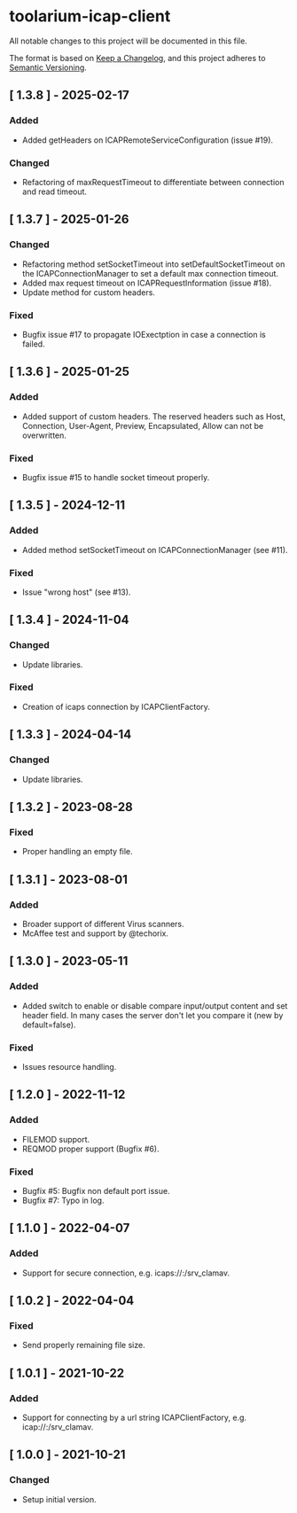 # toolarium-icap-client

All notable changes to this project will be documented in this file.

The format is based on [Keep a Changelog](https://keepachangelog.com/en/1.0.0/),
and this project adheres to [Semantic Versioning](https://semver.org/spec/v2.0.0.html).

## [ 1.3.8 ] - 2025-02-17
### Added
- Added getHeaders on ICAPRemoteServiceConfiguration (issue #19).
### Changed
- Refactoring of maxRequestTimeout to differentiate between connection and read timeout.

## [ 1.3.7 ] - 2025-01-26
### Changed
- Refactoring method setSocketTimeout into setDefaultSocketTimeout on the ICAPConnectionManager to set a default max connection timeout.
- Added max request timeout on ICAPRequestInformation (issue #18).
- Update method for custom headers.

### Fixed
- Bugfix issue #17 to propagate IOExectption in case a connection is failed.

## [ 1.3.6 ] - 2025-01-25
### Added
- Added support of custom headers. The reserved headers such as Host, Connection, User-Agent, Preview, Encapsulated, Allow can not be overwritten.

### Fixed
- Bugfix issue #15 to handle socket timeout properly.

## [ 1.3.5 ] - 2024-12-11
### Added
- Added method setSocketTimeout on ICAPConnectionManager (see #11).

### Fixed
- Issue "wrong host" (see #13).

## [ 1.3.4 ] - 2024-11-04
### Changed
- Update libraries.

### Fixed
- Creation of icaps connection by ICAPClientFactory. 

## [ 1.3.3 ] - 2024-04-14
### Changed
- Update libraries.

## [ 1.3.2 ] - 2023-08-28
### Fixed
- Proper handling an empty file.

## [ 1.3.1 ] - 2023-08-01
### Added
- Broader support of different Virus scanners.
- McAffee test and support by @techorix.

## [ 1.3.0 ] - 2023-05-11
### Added
- Added switch to enable or disable compare input/output content and set header field. 
  In many cases the server don't let you compare it (new by default=false).

### Fixed
- Issues resource handling.

## [ 1.2.0 ] - 2022-11-12
### Added
- FILEMOD support.
- REQMOD proper support (Bugfix #6).

### Fixed
- Bugfix #5: Bugfix non default port issue.
- Bugfix #7: Typo in log.

## [ 1.1.0 ] - 2022-04-07
### Added
- Support for secure connection, e.g. icaps://<hostname>:<port>/srv_clamav.

## [ 1.0.2 ] - 2022-04-04
### Fixed
- Send properly remaining file size.

## [ 1.0.1 ] - 2021-10-22
### Added
- Support for connecting by a url string ICAPClientFactory, e.g. icap://<hostname>:<port>/srv_clamav.

## [ 1.0.0 ] - 2021-10-21
### Changed
- Setup initial version.
